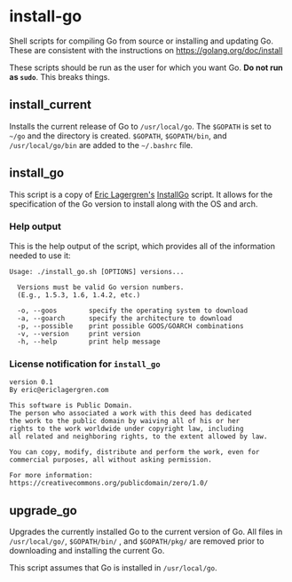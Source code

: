 # install-go
Shell scripts for compiling Go from source or installing and updating Go.  These are consistent with the instructions on https://golang.org/doc/install

These scripts should be run as the user for which you want Go.  __Do not run as `sudo`__.  This breaks things.

## install_current
Installs the current release of Go to `/usr/local/go`.  The `$GOPATH` is set to `~/go` and the directory is created.  `$GOPATH`, `$GOPATH/bin`, and  `/usr/local/go/bin` are added to the `~/.bashrc` file.

## install_go
This script is a copy of [Eric Lagergren's](https://github.com/EricLagergren) [InstallGo](https://gist.github.com/EricLagergren/ddea0f327d38f8c3a918) script.  It allows for the specification of the Go version to install along with the OS and arch.

### Help output
This is the help output of the script, which provides all of the information needed to use it:

```
Usage: ./install_go.sh [OPTIONS] versions...

  Versions must be valid Go version numbers.
  (E.g., 1.5.3, 1.6, 1.4.2, etc.)

  -o, --goos        specify the operating system to download
  -a, --goarch      specify the architecture to download
  -p, --possible    print possible GOOS/GOARCH combinations
  -v, --version     print version
  -h, --help        print help message

```

### License notification for `install_go`

```
version 0.1
By eric@ericlagergren.com

This software is Public Domain.
The person who associated a work with this deed has dedicated
the work to the public domain by waiving all of his or her
rights to the work worldwide under copyright law, including
all related and neighboring rights, to the extent allowed by law.

You can copy, modify, distribute and perform the work, even for
commercial purposes, all without asking permission.

For more information: https://creativecommons.org/publicdomain/zero/1.0/
```

## upgrade_go
Upgrades the currently installed Go to the current version of Go.  All files in `/usr/local/go/`, `$GOPATH/bin/` , and `$GOPATH/pkg/` are removed prior to downloading and installing the current Go.

This script assumes that Go is installed in `/usr/local/go`.


